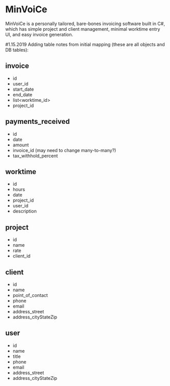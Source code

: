# MinVoiCe
MinVoiCe is a personally tailored, bare-bones invoicing software built in C#, which has simple project and client management, minimal worktime entry UI, and easy invoice generation.


#1.15.2019
Adding table notes from initial mapping (these are all objects and DB tables):

## invoice
* id
* user_id
* start_date
* end_date
* list<worktime_id>
* project_id

## payments_received
* id
* date
* amount
* invoice_id (may need to change many-to-many?)
* tax_withhold_percent

## worktime
* id
* hours
* date
* project_id
* user_id
* description

## project
* id
* name
* rate
* client_id 

## client
* id
* name
* point_of_contact
* phone
* email
* address_street
* address_cityStateZip

## user
* id
* name
* title
* phone
* email
* address_street
* address_cityStateZip